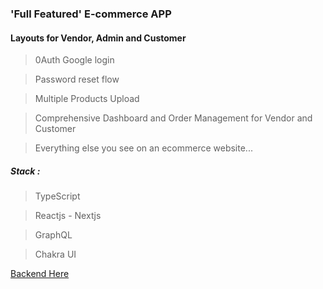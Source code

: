 ### 'Full Featured' E-commerce APP

#### Layouts for Vendor, Admin and Customer

> 0Auth Google login

> Password reset flow

> Multiple Products Upload

> Comprehensive Dashboard and Order Management for Vendor and Customer

> Everything else you see on an ecommerce website...

##### Stack :

> TypeScript

> Reactjs - Nextjs

> GraphQL

> Chakra UI

[Backend Here](https://github.com/Segun98/api-ecommerce)
